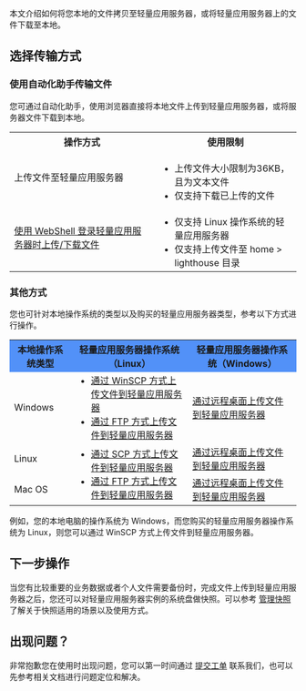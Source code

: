 本文介绍如何将您本地的文件拷贝至轻量应用服务器，或将轻量应用服务器上的文件下载至本地。


## 选择传输方式

### 使用自动化助手传输文件
您可通过自动化助手，使用浏览器直接将本地文件上传到轻量应用服务器，或将服务器文件下载到本地。

<table>
<tr>
<th>操作方式</th>
<th>使用限制</th>
</tr>
<tr>
<td>上传文件至轻量应用服务器</td>
<td>
<ul style="margin-bottom:0px">
<li>上传文件大小限制为36KB，且为文本文件</li>
<li>仅支持下载已上传的文件</li>
</ul>
</td>
</tr>
<tr>
<td><a href="https://intl.cloud.tencent.com/document/product/1103/41523">使用 WebShell 登录轻量应用服务器时上传/下载文件</a></td>
<td>
<ul style="margin-bottom:0px">
<li>仅支持 Linux 操作系统的轻量应用服务器</li>
<li>仅支持上传文件至 home > lighthouse 目录</li>
</ul>
</td>
</tr>
</table>



### 其他方式
您也可针对本地操作系统的类型以及购买的轻量应用服务器类型，参考以下方式进行操作。

 <table>
      <tr bgcolor=#5291F8>
        <th>本地操作系统类型</th>
        <th>轻量应用服务器操作系统（Linux）</th>
        <th>轻量应用服务器操作系统（Windows）</th>		 
      </tr>
      <tr>
        <td> Windows </td>
				<td>
					<ul style="margin: 0;"><li><a href="https://intl.cloud.tencent.com/document/product/1103/41531">通过 WinSCP 方式上传文件到轻量应用服务器</a></li>
					<li><a href="https://intl.cloud.tencent.com/document/product/1103/41532">通过 FTP 方式上传文件到轻量应用服务器</a></li></ul>
				</td>
				<td><a href="https://intl.cloud.tencent.com/document/product/1103/41533">通过远程桌面上传文件到轻量应用服务器</a></td>
      </tr>
      <tr>
        <td> Linux </td>
				<td rowspan=2>
					<ul style="margin: 0;"><li><a href="https://intl.cloud.tencent.com/document/product/1103/41534">通过 SCP 方式上传文件到轻量应用服务器</a></li>
					<li><a href="https://intl.cloud.tencent.com/document/product/1103/41535">通过 FTP 方式上传文件到轻量应用服务器</a></li></ul></td>
				<td><a href="https://intl.cloud.tencent.com/document/product/1103/41536">通过远程桌面上传文件到轻量应用服务器</a></td>
      </tr>
      <tr>
        <td>Mac OS</td>
        <td><a href="https://intl.cloud.tencent.com/document/product/1103/41537">通过远程桌面上传文件到轻量应用服务器</a></td>
      </tr>
    </table>
例如，您的本地电脑的操作系统为 Windows，而您购买的轻量应用服务器操作系统为 Linux，则您可以通过 WinSCP 方式上传文件到轻量应用服务器。




## 下一步操作
当您有比较重要的业务数据或者个人文件需要备份时，完成文件上传到轻量应用服务器之后，您还可以对轻量应用服务器实例的系统盘做快照。可以参考 [管理快照](https://intl.cloud.tencent.com/document/product/1103/41394) 了解关于快照适用的场景以及使用方式。

## 出现问题？
非常抱歉您在使用时出现问题，您可以第一时间通过 [提交工单](https://console.intl.cloud.tencent.com/workorder/category) 联系我们，也可以先参考相关文档进行问题定位和解决。

